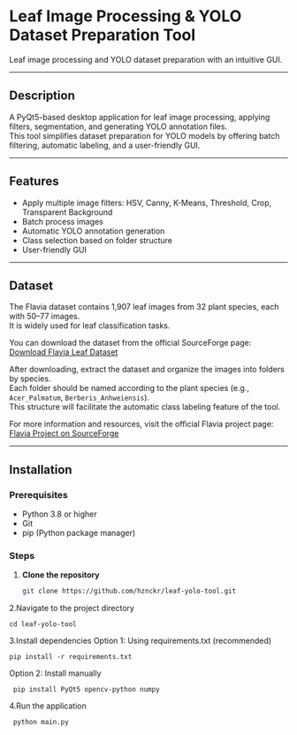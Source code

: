 # Leaf Image Processing & YOLO Dataset Preparation Tool
Leaf image processing and YOLO dataset preparation with an intuitive GUI.

---

## Description
A PyQt5-based desktop application for leaf image processing, applying filters, segmentation, and generating YOLO annotation files.  
This tool simplifies dataset preparation for YOLO models by offering batch filtering, automatic labeling, and a user-friendly GUI.

---

## Features
- Apply multiple image filters: HSV, Canny, K-Means, Threshold, Crop, Transparent Background
- Batch process images
- Automatic YOLO annotation generation
- Class selection based on folder structure
- User-friendly GUI

---

## Dataset
The Flavia dataset contains 1,907 leaf images from 32 plant species, each with 50–77 images.  
It is widely used for leaf classification tasks.

You can download the dataset from the official SourceForge page:  
[Download Flavia Leaf Dataset](https://sourceforge.net/projects/flavia/files/Leaf%20Image%20Dataset/1.0/Leaves.tar.bz2/download)

After downloading, extract the dataset and organize the images into folders by species.  
Each folder should be named according to the plant species (e.g., `Acer_Palmatum`, `Berberis_Anhweiensis`).  
This structure will facilitate the automatic class labeling feature of the tool.

For more information and resources, visit the official Flavia project page:  
[Flavia Project on SourceForge](https://flavia.sourceforge.net/)

---

## Installation

### Prerequisites
- Python 3.8 or higher
- Git
- pip (Python package manager)

### Steps
1. **Clone the repository**
   ```bash
   git clone https://github.com/hznckr/leaf-yolo-tool.git
2.Navigate to the project directory

    cd leaf-yolo-tool
3.Install dependencies
   Option 1: Using requirements.txt (recommended)

    pip install -r requirements.txt
  
   Option 2: Install manually
   
     pip install PyQt5 opencv-python numpy

4.Run the application

     python main.py
    
